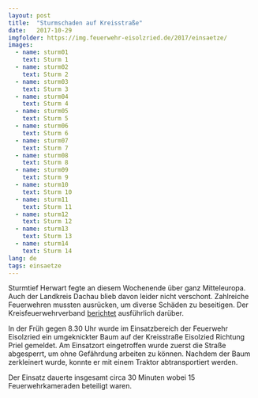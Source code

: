 ```yaml
---
layout: post
title:  "Sturmschaden auf Kreisstraße"
date:   2017-10-29
imgfolder: https://img.feuerwehr-eisolzried.de/2017/einsaetze/
images:
  - name: sturm01
    text: Sturm 1
  - name: sturm02
    text: Sturm 2
  - name: sturm03
    text: Sturm 3
  - name: sturm04
    text: Sturm 4
  - name: sturm05
    text: Sturm 5
  - name: sturm06
    text: Sturm 6
  - name: sturm07
    text: Sturm 7
  - name: sturm08
    text: Sturm 8
  - name: sturm09
    text: Sturm 9
  - name: sturm10
    text: Sturm 10
  - name: sturm11
    text: Sturm 11
  - name: sturm12
    text: Sturm 12
  - name: sturm13
    text: Sturm 13
  - name: sturm14
    text: Sturm 14
lang: de
tags: einsaetze
---
```

Sturmtief Herwart fegte an diesem Wochenende über ganz Mitteleuropa. Auch der Landkreis Dachau blieb davon leider nicht verschont. Zahlreiche Feuerwehren mussten ausrücken, um diverse Schäden zu beseitigen. Der Kreisfeuerwehrverband [berichtet](http://kfv-dachau.de/index.php?section=news&cmd=details&newsid=1018) ausführlich darüber.

In der Früh gegen 8.30 Uhr wurde im Einsatzbereich der Feuerwehr Eisolzried ein umgeknickter Baum auf der Kreisstraße Eisolzied Richtung Priel gemeldet. Am Einsatzort eingetroffen wurde zuerst die Straße abgesperrt, um ohne Gefährdung arbeiten zu können. Nachdem der Baum zerkleinert wurde, konnte er mit einem Traktor abtransportiert werden.

Der Einsatz dauerte insgesamt circa 30 Minuten wobei 15 Feuerwehrkameraden beteiligt waren.

